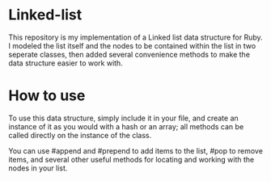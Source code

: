 # Linked-list
This repository is my implementation of a Linked list data structure for Ruby. I modeled the list itself and the nodes to be contained within the list in two seperate classes, then added several convenience methods to make the data structure easier to work with.

# How to use
To use this data structure, simply include it in your file, and create an instance of it as you would with a hash or an array; all methods can be called directly on the instance of the class.

You can use #append and #prepend to add items to the list, #pop to remove items, and several other useful methods for locating and working with the nodes in your list.